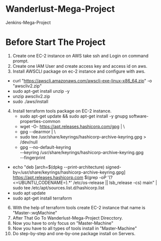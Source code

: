 # Wanderlust-Mega-Project
Jenkins-Mega-Project
# Before Start The Project
1) Create one EC-2 instance on AWS take ssh and Login on command prompt.
2) Create one IAM User and create access key and access id on aws.
3) Install AWSCLI package on ec-2 instance and configure with aws.
 * curl "https://awscli.amazonaws.com/awscli-exe-linux-x86_64.zip" -o "awscliv2.zip"
 * sudo apt-get install unzip -y
 * unzip awscliv2.zip
 * sudo ./aws/install
4) Install terraform tools package on EC-2 instance.
   * sudo apt-get update && sudo apt-get install -y gnupg software-properties-common
   * wget -O- https://apt.releases.hashicorp.com/gpg | \
   * gpg --dearmor | \
   * sudo tee /usr/share/keyrings/hashicorp-archive-keyring.gpg > /dev/null
   * gpg --no-default-keyring \
--keyring /usr/share/keyrings/hashicorp-archive-keyring.gpg \
--fingerprint
  * echo "deb [arch=$(dpkg --print-architecture) signed-by=/usr/share/keyrings/hashicorp-archive-keyring.gpg] https://apt.releases.hashicorp.com $(grep -oP '(?<=UBUNTU_CODENAME=).*' /etc/os-release || lsb_release -cs) main" | sudo tee /etc/apt/sources.list.d/hashicorp.list
  * sudo apt update
  * sudo apt-get install terraform

6) With the help of terraform tools create EC-2 instance that name is "Master-:wqMachine"
7) After That Go To Wanderlust-Mega-Project Direcctory.
8) Now you have to only focus on "Master-Machine"
9) Now you have to all types of tools install in "Master-Machine"
10) Do step-by-step and one-by-one package install on Servers.
